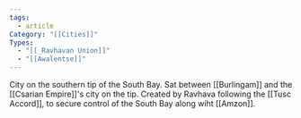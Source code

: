```yaml
---
tags:
  - article
Category: "[[Cities]]"
Types:
  - "[[_Ravhavan Union]]"
  - "[[Awalentse]]"
---
```

City on the southern tip of the South Bay. Sat between [[Burlingam]] and the [[Csarian Empire]]'s city on the tip. Created by Ravhava following the [[Tusc Accord]], to secure control of the South Bay along wiht [[Amzon]].